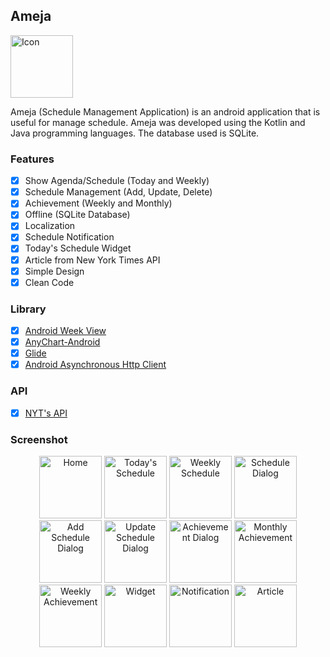 ## Ameja
<img src="https://i.ibb.co/8mpMvDy/icon.png" width="100" title="Icon" alt="Icon"/>


Ameja (Schedule Management Application) is an android application that is useful for manage schedule. Ameja was developed using the Kotlin and Java programming languages. The database used is SQLite.

### Features
- [x] Show Agenda/Schedule (Today and Weekly)
- [x] Schedule Management (Add, Update, Delete)
- [x] Achievement (Weekly and Monthly)
- [x] Offline (SQLite Database)
- [x] Localization
- [x] Schedule Notification
- [x] Today's Schedule Widget
- [x] Article from New York Times API
- [x] Simple Design
- [x] Clean Code

### Library
- [x] <a href="https://github.com/alamkanak/Android-Week-View">Android Week View</a>
- [x] <a href="https://github.com/AnyChart/AnyChart-Android">AnyChart-Android</a>
- [x] <a href="https://github.com/bumptech/glide">Glide</a>
- [x] <a href="https://github.com/android-async-http/android-async-http">Android Asynchronous Http Client</a>

### API
- [x] <a href="https://developer.nytimes.com/apis">NYT's API</a>
  
### Screenshot
<p align="center">
<img src="https://i.ibb.co/g72HsDN/photo-2020-05-13-00-37-34.jpg" width="100" title="Home" alt="Home"/>
<img src="https://i.ibb.co/M6g4PFk/photo-2020-05-13-00-41-45.jpg" width="100" title="Today's Schedule" alt="Today's Schedule"/>
<img src="https://i.ibb.co/4RyRVMk/photo-2020-05-13-00-45-01.jpg" width="100" title="Weekly Schedule" alt="Weekly Schedule"/>
<img src="https://i.ibb.co/5BpHXvC/photo-2020-05-13-00-37-25.jpg" width="100" title="Schedule Dialog" alt="Schedule Dialog"/>
<img src="https://i.ibb.co/ykF4vtz/photo-2020-05-13-00-53-40.jpg" width="100" title="Add Schedule Dialog" alt="Add Schedule Dialog"/>
<img src="https://i.ibb.co/gFrJw1N/photo-2020-05-13-00-53-33.jpg" width="100" title="Update Schedule Dialog" alt="Update Schedule Dialog"/>
<img src="https://i.ibb.co/ZKqhGnW/photo-2020-05-13-00-37-19.jpg" width="100" title="Achievement Dialog" alt="Achievement Dialog"/>
<img src="https://i.ibb.co/txF6V0H/photo-2020-05-13-00-37-22.jpg" width="100" title="Monthly Achievement" alt="Monthly Achievement"/>
<img src="https://i.ibb.co/9GH39Wc/photo-2020-05-13-00-37-37.jpg" width="100" title="Weekly Achievement" alt="Weekly Achievement"/>
<img src="https://i.ibb.co/wCdD4jL/photo-2020-05-13-00-37-32.jpg" width="100" title="Widget" alt="Widget"/>
<img src="https://i.ibb.co/3z22MDK/photo-2020-05-13-01-07-05.jpg" width="100" title="Notification" alt="Notification"/>
<img src="https://i.ibb.co/KwxNPvV/photo-2020-05-13-00-41-47.jpg" width="100" title="Article" alt="Article"/>
</p>
